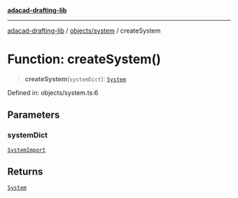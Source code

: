 [**adacad-drafting-lib**](../../../README.md)

***

[adacad-drafting-lib](../../../modules.md) / [objects/system](../README.md) / createSystem

# Function: createSystem()

> **createSystem**(`systemDict`): [`System`](../../datatypes/interfaces/System.md)

Defined in: objects/system.ts:6

## Parameters

### systemDict

[`SystemImport`](../../datatypes/interfaces/SystemImport.md)

## Returns

[`System`](../../datatypes/interfaces/System.md)
